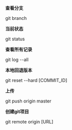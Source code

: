 **查看分支**

git branch

**当前状态**

git status

**查看所有记录**

git log --all

**本地回退版本**

git reset --hard [COMMIT_ID]

**上传**

git push origin master

**创建git项目**

git remote origin [URL]

